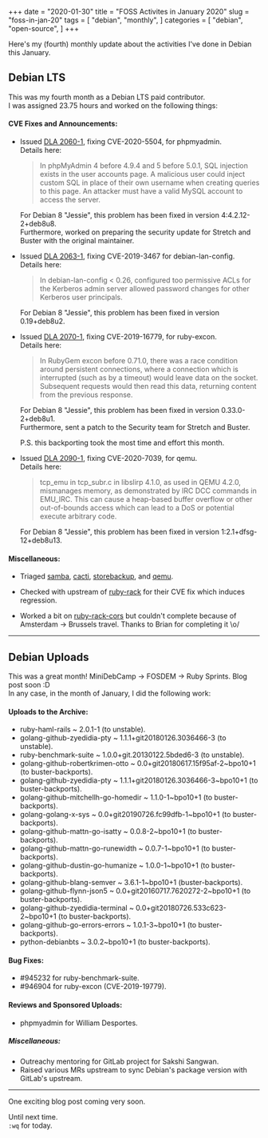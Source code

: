 +++
date = "2020-01-30"
title = "FOSS Activites in January 2020"
slug = "foss-in-jan-20"
tags = [
    "debian",
    "monthly",
]
categories = [
    "debian",
    "open-source",
]
+++

Here's my (fourth) monthly update about the activities I've done in Debian this January.

## Debian LTS

This was my fourth month as a Debian LTS paid contributor.  
I was assigned 23.75 hours and worked on the following things:  

#### CVE Fixes and Announcements:

- Issued [DLA 2060-1](https://lists.debian.org/debian-lts-announce/2020/01/msg00011.html), fixing CVE-2020-5504, for phpmyadmin.  
  Details here:
  >  In phpMyAdmin 4 before 4.9.4 and 5 before 5.0.1, SQL injection exists in the user accounts page. A malicious user could inject custom SQL in place of their own username when creating queries to this page. An attacker must have a valid MySQL account to access the server.  

  For Debian 8 "Jessie", this problem has been fixed in version 4:4.2.12-2+deb8u8.  
  Furthermore, worked on preparing the security update for Stretch and Buster with the original maintainer.  

- Issued [DLA 2063-1](https://lists.debian.org/debian-lts-announce/2020/01/msg00012.html), fixing CVE-2019-3467 for debian-lan-config.  
  Details here:
  > In debian-lan-config < 0.26, configured too permissive ACLs for the Kerberos admin server allowed password changes for other Kerberos user principals.  

  For Debian 8 "Jessie", this problem has been fixed in version 0.19+deb8u2.  

- Issued [DLA 2070-1](https://lists.debian.org/debian-lts-announce/2020/01/msg00015.html), fixing CVE-2019-16779, for ruby-excon.  
  Details here:
  > In RubyGem excon before 0.71.0, there was a race condition around persistent connections, where a connection which is interrupted (such as by a timeout) would leave data on the socket. Subsequent requests would then read this data, returning content from the previous response.

  For Debian 8 "Jessie", this problem has been fixed in version 0.33.0-2+deb8u1.  
  Furthermore, sent a patch to the Security team for Stretch and Buster.  

  P.S. this backporting took the most time and effort this month.

- Issued [DLA 2090-1](https://lists.debian.org/debian-lts-announce/2020/01/msg00036.html), fixing CVE-2020-7039, for qemu.  
  Details here:
  > tcp_emu in tcp_subr.c in libslirp 4.1.0, as used in QEMU 4.2.0, mismanages memory, as demonstrated by IRC DCC commands in EMU_IRC. This can cause a heap-based buffer overflow or other out-of-bounds access which can lead to a DoS or potential execute arbitrary code.  

  For Debian 8 "Jessie", this problem has been fixed in version 1:2.1+dfsg-12+deb8u13.  

#### Miscellaneous:

- Triaged [samba](https://tracker.debian.org/pkg/samba), [cacti](https://tracker.debian.org/pkg/cacti), [storebackup](https://tracker.debian.org/pkg/storebackup), and [qemu](https://tracker.debian.org/pkg/qemu).  

- Checked with upstream of [ruby-rack](https://tracker.debian.org/pkg/ruby-rack) for their CVE fix which induces regression.  

- Worked a bit on [ruby-rack-cors](https://tracker.debian.org/pkg/ruby-rack-cors) but couldn't complete because of Amsterdam -> Brussels travel. Thanks to Brian for completing it \o/  

---

## Debian Uploads

This was a great month! MiniDebCamp -> FOSDEM -> Ruby Sprints. Blog post soon :D  
In any case, in the month of January, I did the following work:

#### Uploads to the Archive:

- ruby-haml-rails ~ 2.0.1-1 (to unstable).  
- golang-github-zyedidia-pty ~ 1.1.1+git20180126.3036466-3 (to unstable).  
- ruby-benchmark-suite ~ 1.0.0+git.20130122.5bded6-3 (to unstable).  
- golang-github-robertkrimen-otto ~ 0.0+git20180617.15f95af-2~bpo10+1 (to buster-backports).  
- golang-github-zyedidia-pty ~ 1.1.1+git20180126.3036466-3~bpo10+1 (to buster-backports).  
- golang-github-mitchellh-go-homedir ~ 1.1.0-1~bpo10+1 (to buster-backports).  
- golang-golang-x-sys ~ 0.0+git20190726.fc99dfb-1~bpo10+1 (to buster-backports).  
- golang-github-mattn-go-isatty ~ 0.0.8-2~bpo10+1 (to buster-backports).  
- golang-github-mattn-go-runewidth ~ 0.0.7-1~bpo10+1 (to buster-backports).  
- golang-github-dustin-go-humanize ~ 1.0.0-1~bpo10+1 (to buster-backports).  
- golang-github-blang-semver ~ 3.6.1-1~bpo10+1 (buster-backports).
- golang-github-flynn-json5 ~ 0.0+git20160717.7620272-2~bpo10+1 (to buster-backports).  
- golang-github-zyedidia-terminal ~ 0.0+git20180726.533c623-2~bpo10+1 (to buster-backports).  
- golang-github-go-errors-errors ~ 1.0.1-3~bpo10+1 (to buster-backports).  
- python-debianbts ~ 3.0.2~bpo10+1 (to buster-backports).  

#### Bug Fixes:

- #945232 for ruby-benchmark-suite.  
- #946904 for ruby-excon (CVE-2019-19779).  

#### Reviews and Sponsored Uploads:

- phpmyadmin for William Desportes.  

##### Miscellaneous:

- Outreachy mentoring for GitLab project for Sakshi Sangwan.  
- Raised various MRs upstream to sync Debian's package version with GitLab's upstream.  

---

One exciting blog post coming very soon.  

Until next time.  
`:wq` for today.
